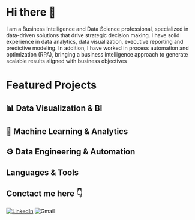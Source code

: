 # Hi there 👋

I am a Business Intelligence and Data Science professional, specialized in data-driven solutions that drive strategic decision making. I have solid experience in data analytics, data visualization, executive reporting and predictive modeling. In addition, I have worked in process automation and optimization (RPA), bringing a business intelligence approach to generate scalable results aligned with business objectives

# Featured Projects
## 📊 Data Visualization & BI
## 🤖 Machine Learning & Analytics
## ⚙️ Data Engineering & Automation

## Languages & Tools 



## Conctact me here 👇
[![LinkedIn](https://img.shields.io/badge/-LinkedIn-blue?logo=linkedin&logoColor=white&style=flat)](https://www.linkedin.com/in/sergi0gs/)
![Gmail](https://img.shields.io/badge/-sergiogsanchez12@gmail.com-FC1212?logo=gmail&logoColor=white&style=flat)




